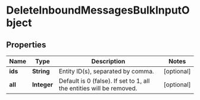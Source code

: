 
# DeleteInboundMessagesBulkInputObject

## Properties
Name | Type | Description | Notes
------------ | ------------- | ------------- | -------------
**ids** | **String** | Entity ID(s), separated by comma. |  [optional]
**all** | **Integer** | Default is 0 (false). If set to 1, all the entities will be removed. |  [optional]



